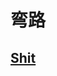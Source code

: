 # 弯路

## [Shit](https://app.gitbook.com/@guhhhhaa/s/bfm-unity-doc-v1/guan-li-fa-zhan-lu-xian/shit)

